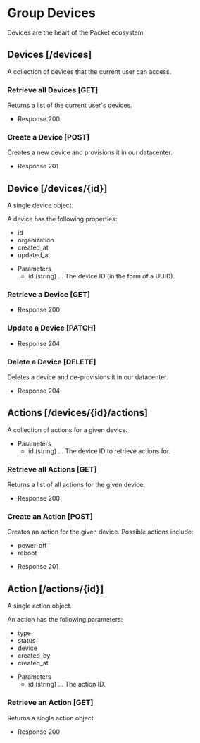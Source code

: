 # Group Devices
Devices are the heart of the Packet ecosystem.

## Devices [/devices]
A collection of devices that the current user can access.

### Retrieve all Devices [GET]
Returns a list of the current user's devices.

+ Response 200

### Create a Device [POST]
Creates a new device and provisions it in our datacenter.

+ Response 201

## Device [/devices/{id}]
A single device object.

A device has the following properties:

- id
- organization
- created_at
- updated_at

+ Parameters
  + id (string) ... The device ID (in the form of a UUID).

### Retrieve a Device [GET]
+ Response 200

### Update a Device [PATCH]
+ Response 204

### Delete a Device [DELETE]
Deletes a device and de-provisions it in our datacenter.

+ Response 204

## Actions [/devices/{id}/actions]
A collection of actions for a given device.

+ Parameters
  + id (string) ... The device ID to retrieve actions for.

### Retrieve all Actions [GET]
Returns a list of all actions for the given device.

+ Response 200

### Create an Action [POST]
Creates an action for the given device. Possible actions include:

- power-off
- reboot

+ Response 201

## Action [/actions/{id}]
A single action object.

An action has the following parameters:

- type
- status
- device
- created_by
- created_at

+ Parameters
  + id (string) ... The action ID.

### Retrieve an Action [GET]
Returns a single action object.

+ Response 200
